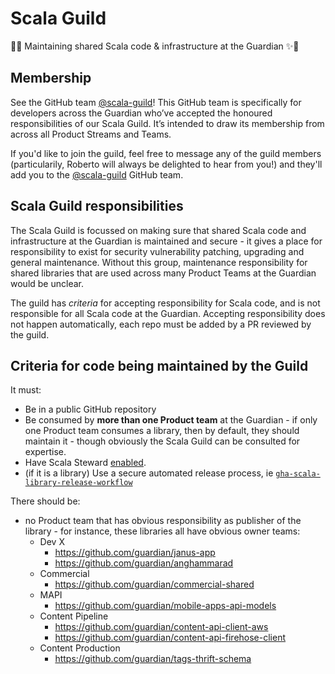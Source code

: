 # Scala Guild
 🎉✨ Maintaining shared Scala code & infrastructure at the Guardian ✨🎉

## Membership

See the GitHub team [@scala-guild](https://github.com/orgs/guardian/teams/scala-guild)!
This GitHub team is specifically for developers across the Guardian who’ve accepted the honoured responsibilities of our
Scala Guild. It’s intended to draw its membership from across all Product Streams and Teams.

If you'd like to join the guild, feel free to message any of the guild members (particularily,
Roberto will always be delighted to hear from you!) and they'll add you to the
[@scala-guild](https://github.com/orgs/guardian/teams/scala-guild) GitHub team.

## Scala Guild responsibilities

The Scala Guild is focussed on making sure that shared Scala code and infrastructure at the Guardian is maintained and secure -
it gives a place for responsibility to exist for security vulnerability patching, upgrading and general maintenance. Without
this group, maintenance responsibility for shared libraries that are used across many Product Teams at the Guardian would be
unclear.

The guild has _criteria_ for accepting responsibility for Scala code, and is not responsible for all Scala code at the Guardian.
Accepting responsibility does not happen automatically, each repo must be added by a PR reviewed by the guild.

## Criteria for code being maintained by the Guild

It must:
* Be in a public GitHub repository
* Be consumed by **more than one Product team** at the Guardian - if only one Product team consumes a library, then by default,
  they should maintain it - though obviously the Scala Guild can be consulted for expertise.
* Have Scala Steward [enabled](https://github.com/guardian/scala-steward-public-repos).
* (if it is a library) Use a secure automated release process, ie [`gha-scala-library-release-workflow`](https://github.com/guardian/gha-scala-library-release-workflow)

There should be:
* no Product team that has obvious responsibility as publisher of the library - for instance, these libraries all have obvious owner teams:
  * Dev X
    * https://github.com/guardian/janus-app
    * https://github.com/guardian/anghammarad
  * Commercial
    * https://github.com/guardian/commercial-shared
  * MAPI
    * https://github.com/guardian/mobile-apps-api-models
  * Content Pipeline
    * https://github.com/guardian/content-api-client-aws
    * https://github.com/guardian/content-api-firehose-client
  * Content Production
    * https://github.com/guardian/tags-thrift-schema
